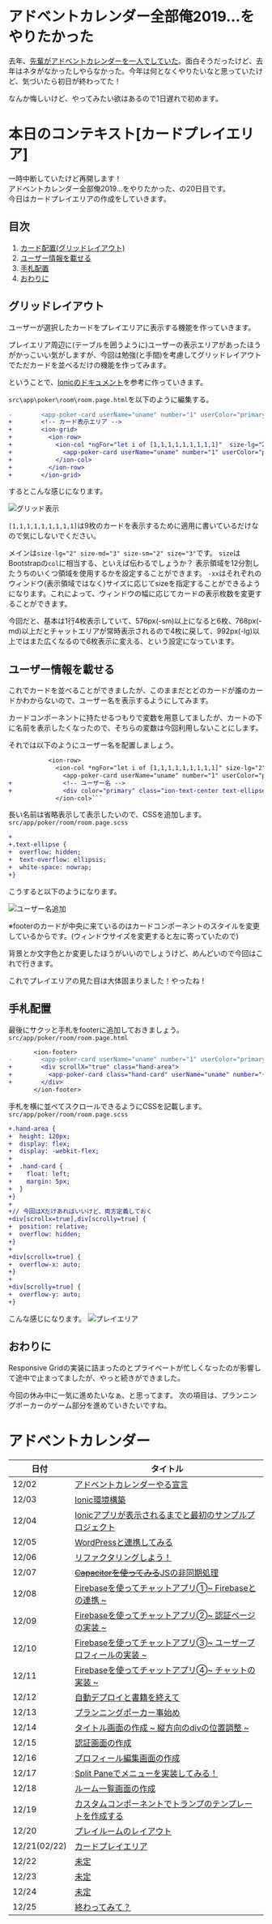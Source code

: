 # アドベントカレンダー全部俺2019…をやりたかった

去年、[先輩がアドベントカレンダーを一人でしていた](https://medium.com/escle/%E3%82%A2%E3%83%89%E3%83%99%E3%83%B3%E3%83%88%E3%82%AB%E3%83%AC%E3%83%B3%E3%83%80%E3%83%BC%E5%85%A8%E9%83%A8%E4%BF%BA2018%E3%81%93%E3%81%A8%E3%81%AF%E3%81%98%E3%82%81-2b85619096ff)。面白そうだったけど、去年はネタがなかったしやらなかった。今年は何となくやりたいなと思っていたけど、気づいたら初日が終わってた！

なんか悔しいけど、やってみたい欲はあるので1日遅れで初めます。

# 本日のコンテキスト[カードプレイエリア]

一時中断していたけど再開します！<br>
アドベントカレンダー全部俺2019...をやりたかった、の20日目です。
<br>今日はカードプレイエリアの作成をしていきます。

## 目次

1. [カード配置(グリッドレイアウト)](#グリッドレイアウト)
1. [ユーザー情報を載せる](#ユーザー情報を載せる)
1. [手札配置](#手札配置)
1. [おわりに](#おわりに)

## グリッドレイアウト

ユーザーが選択したカードをプレイエリアに表示する機能を作っていきます。

プレイエリア周辺に(テーブルを囲うように)ユーザーの表示エリアがあったほうがかっこいい気がしますが、今回は勉強(と手間)を考慮してグリッドレイアウトでただカードを並べるだけの機能を作ってみます。

ということで、[Ionicのドキュメント](https://ionicframework.com/jp/docs/layout/grid)を参考に作っていきます。

`src\app\poker\room\room.page.html`を以下のように編集する。

```diff
-        <app-poker-card userName="uname" number="1" userColor="primary" [isOpen]="false"></app-poker-card>
+        <!-- カード表示エリア -->
+        <ion-grid>
+          <ion-row>
+            <ion-col *ngFor="let i of [1,1,1,1,1,1,1,1,1]"  size-lg="2" size-md="3" size-sm="2" size="3">
+              <app-poker-card userName="uname" number="1" userColor="primary" [isOpen]="false"></app-poker-card>
+            </ion-col>
+          </ion-row>
+        </ion-grid>
```

するとこんな感じになります。

![グリッド表示](https://github.com/yosshi-4989/advent_calender_2019/blob/master/advent_calendar/12-21/images/grid.png)

`[1,1,1,1,1,1,1,1,1]`は9枚のカードを表示するために適用に書いているだけなので気にしないでください。

メインは`size-lg="2" size-md="3" size-sm="2" size="3"`です。
`size`はBootstrapの`col`に相当する、といえば伝わるでしょうか？
表示領域を12分割したうちのいくつ領域を使用するかを設定することができます。
`-xx`はそれぞれのウィンドウ(表示領域ではなく)サイズに応じてsizeを指定することができるようになります。これによって、ウィンドウの幅に応じてカードの表示枚数を変更することができます。

今回だと、基本は1行4枚表示していて、576px(-sm)以上になると6枚、768px(-md)以上だとチャットエリアが常時表示されるので4枚に戻して、992px(-lg)以上ではまた広くなるので6枚表示に変える、という設定になっています。

## ユーザー情報を載せる

これでカードを並べることができましたが、このままだとどのカードが誰のカードかわからないので、ユーザー名を表示するようにしてみます。

カードコンポーネントに持たせるつもりで変数を用意してましたが、カートの下に名前を表示したくなったので、そちらの変数は今回利用しないことにします。

それでは以下のようにユーザー名を配置しましょう。

```diff
           <ion-row>
             <ion-col *ngFor="let i of [1,1,1,1,1,1,1,1,1]" size-lg="2" size-md="3" size-sm="2" size="3">
               <app-poker-card userName="uname" number="1" userColor="primary" [isOpen]="false"></app-poker-card>
+              <!-- ユーザー名 -->
+              <div color="primary" class="ion-text-center text-ellipse">uname</div>
             </ion-col>```
```
長い名前は省略表示して表示したいので、CSSを追加します。
`src/app/poker/room/room.page.scss`

```diff
+
+.text-ellipse {
+  overflow: hidden;
+  text-overflow: ellipsis;
+  white-space: nowrap;
+}
```

こうすると以下のようになります。

![ユーザー名追加](https://github.com/yosshi-4989/advent_calender_2019/blob/master/advent_calendar/12-21/images/add-user-name.png)

※footerのカードが中央に来ているのはカードコンポーネントのスタイルを変更しているからです。(ウィンドウサイズを変更すると左に寄っていたので)

背景とか文字色とか変更したほうがいいのでしょうけど、めんどいので今回はこれで行きます。

これでプレイエリアの見た目は大体固まりました！やったね！

## 手札配置

最後にサクッと手札をfooterに追加しておきましょう。
`src/app/poker/room/room.page.html`
```diff
       <ion-footer>
-        <app-poker-card userName="uname" number="1" userColor="primary" [isOpen]="false"></app-poker-card>
+        <div scrollX="true" class="hand-area">
+          <app-poker-card class="hand-card" userName="uname" number="{{num}}" userColor="primary" [isOpen]="true"  *ngFor="let num of ['0', '1/2', '1', '2', '3', '5', '8', '13', '20', '40', '100', '∞', '?']"></app-poker-card>     
+        </div>
       </ion-footer>
```

手札を横に並べてスクロールできるようにCSSを記載します。
`src/app/poker/room/room.page.scss`

```diff
+.hand-area {
+  height: 120px;
+  display: flex;
+  display: -webkit-flex;
+
+  .hand-card {
+    float: left;
+    margin: 5px;
+  }
+}
+
+// 今回はXだけあればいいけど、両方定義しておく
+div[scrollx=true],div[scrolly=true] {
+  position: relative;
+  overflow: hidden;
+}
+
+div[scrollx=true] {
+  overflow-x: auto;
+}
+
+div[scrolly=true] {
+  overflow-y: auto;
+}
```

こんな感じになります。
![プレイエリア](https://github.com/yosshi-4989/advent_calender_2019/blob/master/advent_calendar/12-21/images/playarea.png)

## おわりに

Responsive Gridの実装に詰まったのとプライベートが忙しくなったのが影響して途中で止まってましたが、やっと続きができました。

今回の休み中に一気に進めたいなぁ、と思ってます。
次の項目は、プランニングポーカーのゲーム部分を進めていきたいですね。

# アドベントカレンダー

|日付|タイトル|
|-----|------|
|12/02|[アドベントカレンダーやる宣言](https://github.com/yosshi-4989/advent_calender_2019/tree/2019-12-02)|
|12/03|[Ionic環境構築](https://github.com/yosshi-4989/advent_calender_2019/tree/2019-12-03)|
|12/04|[Ionicアプリが表示されるまでと最初のサンプルプロジェクト](https://github.com/yosshi-4989/advent_calender_2019/tree/2019-12-04)|
|12/05|[WordPressと連携してみる](https://github.com/yosshi-4989/advent_calender_2019/tree/2019-12-05)|
|12/06|[リファクタリングしよう！](https://github.com/yosshi-4989/advent_calender_2019/tree/2019-12-06)|
|12/07|[~~Capacitorを使ってみる~~JSの非同期処理](https://github.com/yosshi-4989/advent_calender_2019/tree/2019-12-07)|
|12/08|[Firebaseを使ってチャットアプリ➀~ Firebaseとの連携 ~](https://github.com/yosshi-4989/advent_calender_2019/tree/2019-12-08)|
|12/09|[Firebaseを使ってチャットアプリ➁~ 認証ページの実装 ~](https://github.com/yosshi-4989/advent_calender_2019/tree/2019-12-09)|
|12/10|[Firebaseを使ってチャットアプリ➂~ ユーザープロフィールの実装 ~](https://github.com/yosshi-4989/advent_calender_2019/tree/2019-12-10)|
|12/11|[Firebaseを使ってチャットアプリ➃~ チャットの実装 ~](https://github.com/yosshi-4989/advent_calender_2019/tree/2019-12-11)|
|12/12|[自動デプロイと書籍を終えて](https://github.com/yosshi-4989/advent_calender_2019/tree/2019-12-12)|
|12/13|[プランニングポーカー事始め](https://github.com/yosshi-4989/advent_calender_2019/tree/2019-12-13)|
|12/14|[タイトル画面の作成 ~ 縦方向のdivの位置調整 ~](https://github.com/yosshi-4989/advent_calender_2019/tree/2019-12-14)|
|12/15|[認証画面の作成](https://github.com/yosshi-4989/advent_calender_2019/tree/2019-12-15)|
|12/16|[プロフィール編集画面の作成](https://github.com/yosshi-4989/advent_calender_2019/tree/2019-12-16)|
|12/17|[Split Paneでメニューを実装してみる！](https://github.com/yosshi-4989/advent_calender_2019/tree/2019-12-17)|
|12/18|[ルーム一覧画面の作成](https://github.com/yosshi-4989/advent_calender_2019/tree/2019-12-18)|
|12/19|[カスタムコンポーネントでトランプのテンプレートを作成する](https://github.com/yosshi-4989/advent_calender_2019/tree/2019-12-19)|
|12/20|[プレイルームのレイアウト](https://github.com/yosshi-4989/advent_calender_2019/tree/2019-12-20)|
|12/21(02/22)|[カードプレイエリア](https://github.com/yosshi-4989/advent_calender_2019/tree/2019-12-21)|
|12/22|[未定](https://github.com/yosshi-4989/advent_calender_2019/tree/2019-12-22)|
|12/23|[未定](https://github.com/yosshi-4989/advent_calender_2019/tree/2019-12-23)|
|12/24|[未定](https://github.com/yosshi-4989/advent_calender_2019/tree/2019-12-24)|
|12/25|[終わってみて？](https://github.com/yosshi-4989/advent_calender_2019/tree/2019-12-25)|


